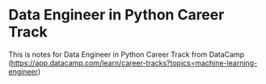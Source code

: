 # Data Engineer in Python Career Track

This is notes for Data Engineer in Python Career Track from DataCamp (https://app.datacamp.com/learn/career-tracks?topics=machine-learning-engineer)
